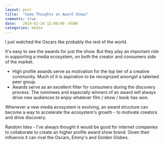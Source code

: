 ```yaml
---
layout: post
title:  "Some Thoughts on Award Shows"
comments: true
date:   2019-02-24 12:00:00 -0500
categories: media
---
```


I just watched the Oscars like probably the rest of the world. 

It's easy to see the awards for just the show. But they play an important role in supporting a media ecosystem, on both the creator and consumers side of the market.

* High profile awards serve as motivation for the top tier of a creative community. Much of it is aspiration to be recognized amongst a talented peer group.
* Awards serve as an excellent filter for consumers during the discovery process. The nominees and especially winners of an award will always drive new audiences to enjoy whatever film / show / book has won.

Whenever a new media ecosystem is evolving, an award structure can become a way to  accelerate the ecosystem's growth - to motivate creators and drive discovery.  

Random Idea - I've always thought it would be good for internet companies to collaborate to create an higher profile award show brand. Given their influence it can rival the Oscars, Emmy's and Golden Globes.